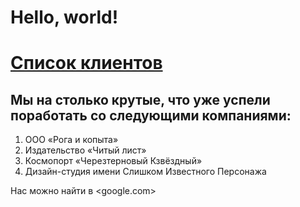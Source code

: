 # Hello, world!

# [**Список клиентов**](https://github.com/netology-code/git-2-homeworks/blob/main/remote/README.md#список-клиентов)

## Мы на столько крутые, что уже успели поработать со следующими компаниями:

1. ООО «Рога и копыта»
2. Издательство «Читый лист»
3. Космопорт «Черезтерновый Кзвёздный»
4. Дизайн-студия имени Слишком Известного Персонажа
   
Нас можно найти в <google.com>


